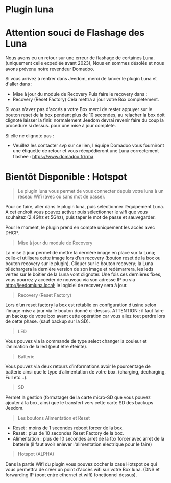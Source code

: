 # Plugin luna

# Attention souci de Flashage des Luna

Nous avons eu un retour sur une erreur de flashage de certaines Luna. (uniquement celle expediée avant 2023),
Nous en sommes désolés et nous avons prévenu notre revendeur Domadoo.

Si vous arrivez à rentrer dans Jeedom, merci de lancer le plugin Luna et d'aller dans : 
  - Mise à jour du module de Recovery
Puis faire le recovery dans :
  - Recovery (Reset Factory)
Cela mettra a jour votre Box completement.

Si vous n'avez pas d'accés a votre Box merci de rester appuyer sur le bouton reset de la box pendant plus de 10 secondes, au relacher la box doit clignoté laisser la finir. normalement Jeedom devrai revenir faire du coup la procedure si dessus. pour une mise à jour complete.

Si elle ne clignote pas : 
 - Veuillez les contacter svp sur ce lien, l'équipe Domadoo vous fourniront une étiquette de retour et vous réexpédieront une Luna correctement flashée :
https://www.domadoo.fr/rma

# Bientôt Disponible : Hotspot

> Le plugin luna vous permet de vous connecter depuis votre luna à un réseau Wifi (avec ou sans mot de passe).

Pour ce faire, aller dans le plugin luna, puis sélectionner l’équipement Luna. A cet endroit vous pouvez activer puis sélectionner le wifi que vous souhaitez (2.4Ghz et 5Ghz), puis taper le mot de passe et sauvegarder.

Pour le moment, le plugin prend en compte uniquement les accès avec DHCP.

> Mise à jour du module de Recovery

La mise à jour permet de mettre la dernière image en place sur la Luna; celle-ci utilisera cette image lors d’un recovery (bouton reset de la box ou bouton recovery sur le plugin).
Cliquer sur le bouton recovery; la Luna téléchargera la dernière version de son image et redémarrera, les leds vertes sur le boitier de la Luna vont clignoter. 
Une fois ces dernières fixes, vous pourrez y accéder de nouveau via son adresse IP ou via http://jeedomluna.local; le logiciel de recovery sera à jour.

> Recovery (Reset Factory)

Lors d’un reset factory la box est rétablie en configuration d’usine selon l’image mise a jour via le bouton donné ci-dessus. ATTENTION : il faut faire un backup de votre box avant cette opération car vous allez tout perdre lors de cette phase. (sauf backup sur la SD).

> LED

Vous pouvez via la commande de type select changer la couleur et l’animation de la led (peut être éteinte).

> Batterie

Vous pouvez via deux retours d’informations avoir le pourcentage de batterie ainsi que le type d’alimentation de votre box. (charging, decharging, Full etc…).

> SD

Permet la gestion (formatage) de la carte micro-SD que vous pouvez ajouter à la box, ainsi que le transfert vers cette carte SD des backups Jeedom.

> Les boutons Alimentation et Reset

- Reset : moins de 1 secondes reboot forcer de la box.
- Reset : plus de 10 secondes Reset Factory de la box.
- Alimentation : plus de 10 secondes arret de la fox forcer avec arret de la batterie (il faut avoir enlever l'alimentation electrique pour le faire)

> Hotspot (ALPHA)

Dans la partie Wifi du plugin vous pouvez cocher la case Hotspot ce qui vous permettra de créer un point d'accès wifi sur votre Box luna. (DNS et forwarding IP (pont entre ethernet et wifi) fonctionnel dessus).
